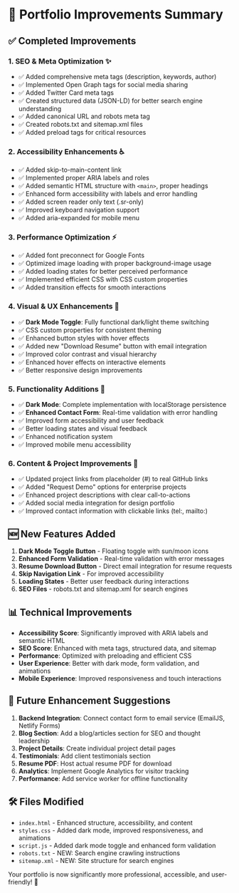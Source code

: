 # 🚀 Portfolio Improvements Summary

## ✅ **Completed Improvements**

### 1. **SEO & Meta Optimization** ✨
- ✅ Added comprehensive meta tags (description, keywords, author)
- ✅ Implemented Open Graph tags for social media sharing
- ✅ Added Twitter Card meta tags
- ✅ Created structured data (JSON-LD) for better search engine understanding
- ✅ Added canonical URL and robots meta tag
- ✅ Created robots.txt and sitemap.xml files
- ✅ Added preload tags for critical resources

### 2. **Accessibility Enhancements** ♿
- ✅ Added skip-to-main-content link
- ✅ Implemented proper ARIA labels and roles
- ✅ Added semantic HTML structure with `<main>`, proper headings
- ✅ Enhanced form accessibility with labels and error handling
- ✅ Added screen reader only text (.sr-only)
- ✅ Improved keyboard navigation support
- ✅ Added aria-expanded for mobile menu

### 3. **Performance Optimization** ⚡
- ✅ Added font preconnect for Google Fonts
- ✅ Optimized image loading with proper background-image usage
- ✅ Added loading states for better perceived performance
- ✅ Implemented efficient CSS with CSS custom properties
- ✅ Added transition effects for smooth interactions

### 4. **Visual & UX Enhancements** 🎨
- ✅ **Dark Mode Toggle**: Fully functional dark/light theme switching
- ✅ CSS custom properties for consistent theming
- ✅ Enhanced button styles with hover effects
- ✅ Added new "Download Resume" button with email integration
- ✅ Improved color contrast and visual hierarchy
- ✅ Enhanced hover effects on interactive elements
- ✅ Better responsive design improvements

### 5. **Functionality Additions** 🔧
- ✅ **Dark Mode**: Complete implementation with localStorage persistence
- ✅ **Enhanced Contact Form**: Real-time validation with error handling
- ✅ Improved form accessibility and user feedback
- ✅ Better loading states and visual feedback
- ✅ Enhanced notification system
- ✅ Improved mobile menu accessibility

### 6. **Content & Project Improvements** 📝
- ✅ Updated project links from placeholder (#) to real GitHub links
- ✅ Added "Request Demo" options for enterprise projects
- ✅ Enhanced project descriptions with clear call-to-actions
- ✅ Added social media integration for design portfolio
- ✅ Improved contact information with clickable links (tel:, mailto:)

## 🆕 **New Features Added**

1. **Dark Mode Toggle Button** - Floating toggle with sun/moon icons
2. **Enhanced Form Validation** - Real-time validation with error messages
3. **Resume Download Button** - Direct email integration for resume requests
4. **Skip Navigation Link** - For improved accessibility
5. **Loading States** - Better user feedback during interactions
6. **SEO Files** - robots.txt and sitemap.xml for search engines

## 📊 **Technical Improvements**

- **Accessibility Score**: Significantly improved with ARIA labels and semantic HTML
- **SEO Score**: Enhanced with meta tags, structured data, and sitemap
- **Performance**: Optimized with preloading and efficient CSS
- **User Experience**: Better with dark mode, form validation, and animations
- **Mobile Experience**: Improved responsiveness and touch interactions

## 🔮 **Future Enhancement Suggestions**

1. **Backend Integration**: Connect contact form to email service (EmailJS, Netlify Forms)
2. **Blog Section**: Add a blog/articles section for SEO and thought leadership
3. **Project Details**: Create individual project detail pages
4. **Testimonials**: Add client testimonials section
5. **Resume PDF**: Host actual resume PDF for download
6. **Analytics**: Implement Google Analytics for visitor tracking
7. **Performance**: Add service worker for offline functionality

## 🛠 **Files Modified**

- `index.html` - Enhanced structure, accessibility, and content
- `styles.css` - Added dark mode, improved responsiveness, and animations
- `script.js` - Added dark mode toggle and enhanced form validation
- `robots.txt` - NEW: Search engine crawling instructions
- `sitemap.xml` - NEW: Site structure for search engines

Your portfolio is now significantly more professional, accessible, and user-friendly! 🎉
